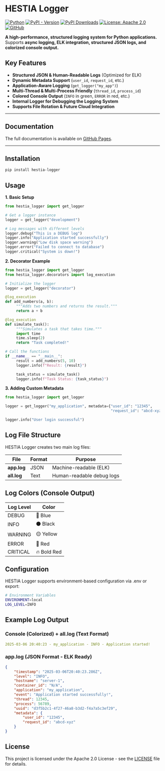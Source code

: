 # HESTIA Logger 

[![Python](https://img.shields.io/badge/Python-3.10%2B-darkcyan)](https://pypi.org/project/hestia-logger/)
[![PyPI - Version](https://img.shields.io/pypi/v/hestia-logger?label=PyPI%20Version&color=green)](https://pypi.org/project/hestia-logger/)
[![PyPI Downloads](https://static.pepy.tech/badge/hestia-logger)](https://pepy.tech/projects/hestia-logger)
[![License: Apache 2.0](https://img.shields.io/badge/License-Apache2.0-orange.svg)](https://github.com/fox-techniques/hestia-logger/blob/main/LICENSE)
[![GitHub](https://img.shields.io/badge/GitHub-hestia--logger-181717?logo=github)](https://github.com/fox-techniques/hestia-logger)


**A high-performance, structured logging system for Python applications.**  
Supports **async logging, ELK integration, structured JSON logs, and colorized console output.**

## Key Features

- **Structured JSON & Human-Readable Logs** (Optimized for ELK)  
- **Dynamic Metadata Support** (`user_id`, `request_id`, etc.)  
- **Application-Aware Logging** (`get_logger("my_app")`)  
- **Multi-Thread & Multi-Process Friendly** (`thread_id`, `process_id`)  
- **Colored Console Output** (`INFO` in green, `ERROR` in red, etc.)  
- **Internal Logger for Debugging the Logging System**  
- **Supports File Rotation & Future Cloud Integration**  

---

## Documentation

The full documentation is available on [GitHub Pages](https://fox-techniques.github.io/hestia-logger/).

---

##  Installation

```bash
pip install hestia-logger
```

##  Usage

**1. Basic Setup**

```python
from hestia_logger import get_logger

# Get a logger instance
logger = get_logger("development")

# Log messages with different levels
logger.debug("This is a DEBUG log")
logger.info("Application started successfully")
logger.warning("Low disk space warning")
logger.error("Failed to connect to database")
logger.critical("System is down!")
```

**2. Decorator Example**

```python 
from hestia_logger import get_logger
from hestia_logger.decorators import log_execution

# Initialize the logger
logger = get_logger("decorator")

@log_execution
def add_numbers(a, b):
     """Adds two numbers and returns the result."""
     return a + b

@log_execution
def simulate_task():
     """Simulates a task that takes time."""
     import time
     time.sleep(2)
     return "Task completed!"

# Call the functions
if __name__ == "__main__":
     result = add_numbers(5, 10)
     logger.info(f"Result: {result}")

     task_status = simulate_task()
     logger.info(f"Task Status: {task_status}")

```


**3. Adding Custom Metadata**

```python
from hestia_logger import get_logger

logger = get_logger("my_application", metadata={"user_id": "12345", 
                                                "request_id": "abcd-xyz"})

logger.info("User login successful")
```

## Log File Structure

HESTIA Logger creates two main log files:


|File|	Format|	Purpose|
|---|---|---|
|**app.log**	|JSON	|Machine-readable (ELK)|
|**all.log**	|Text	|Human-readable debug logs|

## Log Colors (Console Output)

|Log Level|	Color|
|---|---|
|DEBUG|	🔵 Blue|
|INFO|	⚫ Black|
|WARNING|	🟡 Yellow|
|ERROR|	🔴 Red|
|CRITICAL|	🔥 Bold Red|

## Configuration

HESTIA Logger supports environment-based configuration via .env or export:

```bash
# Environment Variables
ENVIRONMENT=local
LOG_LEVEL=INFO
```

## Example Log Output

### Console (Colorized) +  all.log (Text Format)

```yaml
2025-03-06 20:40:23 - my_application - INFO - Application started!
```

### app.log (JSON Format - ELK Ready)

```json
{
    "timestamp": "2025-03-06T20:40:23.286Z",
    "level": "INFO",
    "hostname": "server-1",
    "container_id": "N/A",
    "application": "my_application",
    "event": "Application started successfully!",
    "thread": 12345,
    "process": 56789,
    "uuid": "d3f5b2c1-4f27-46a8-b3d2-f4a7a5c3ef29",
    "metadata": {
        "user_id": "12345",
        "request_id": "abcd-xyz"
    }
}
```

## License

This project is licensed under the Apache 2.0 License - see the [LICENSE](https://github.com/fox-techniques/hestia-logger/blob/main/LICENSE) file for details.